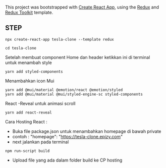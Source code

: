 This project was bootstrapped with [Create React App](https://github.com/facebook/create-react-app), using the [Redux](https://redux.js.org/) and [Redux Toolkit](https://redux-toolkit.js.org/) template.

## STEP

```
npx create-react-app tesla-clone --template redux
```

```
cd tesla-clone
```

Setelah membuat component Home dan header ketikkan ini di terminal untuk menambah style

```
yarn add styled-components
```

Menambahkan icon Mui 

```
yarn add @mui/material @emotion/react @emotion/styled
yarn add @mui/material @mui/styled-engine-sc styled-components
```

React -Reveal untuk animasi scroll 

```
yarn add react-reveal
```

Cara Hosting React :

 - Buka file package.json untuk menambahkan homepage di bawah private
 - contoh : "homepage": "https://tesla-clone.epizy.com"
 - next jalankan pada terminal

 ```
npm run-script build
 ```

 - Upload file yang ada dalam folder build ke CP hosting 
